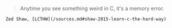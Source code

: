 > Anytime you see something weird in C, it's a memory error.

    Zed Shaw, [LCTHW](/sources.md#shaw-2015-learn-c-the-hard-way)

